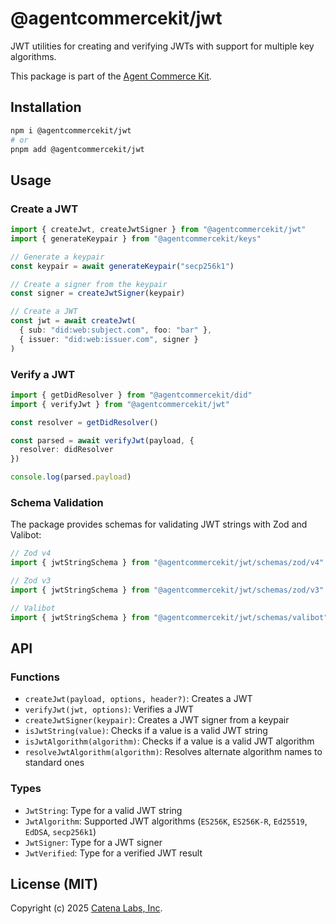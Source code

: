 # @agentcommercekit/jwt

JWT utilities for creating and verifying JWTs with support for multiple key algorithms.

This package is part of the [Agent Commerce Kit](https://www.agentcommercekit.com).

## Installation

```sh
npm i @agentcommercekit/jwt
# or
pnpm add @agentcommercekit/jwt
```

## Usage

### Create a JWT

```ts
import { createJwt, createJwtSigner } from "@agentcommercekit/jwt"
import { generateKeypair } from "@agentcommercekit/keys"

// Generate a keypair
const keypair = await generateKeypair("secp256k1")

// Create a signer from the keypair
const signer = createJwtSigner(keypair)

// Create a JWT
const jwt = await createJwt(
  { sub: "did:web:subject.com", foo: "bar" },
  { issuer: "did:web:issuer.com", signer }
)
```

### Verify a JWT

```ts
import { getDidResolver } from "@agentcommercekit/did"
import { verifyJwt } from "@agentcommercekit/jwt"

const resolver = getDidResolver()

const parsed = await verifyJwt(payload, {
  resolver: didResolver
})

console.log(parsed.payload)
```

### Schema Validation

The package provides schemas for validating JWT strings with Zod and Valibot:

```ts
// Zod v4
import { jwtStringSchema } from "@agentcommercekit/jwt/schemas/zod/v4"

// Zod v3
import { jwtStringSchema } from "@agentcommercekit/jwt/schemas/zod/v3"

// Valibot
import { jwtStringSchema } from "@agentcommercekit/jwt/schemas/valibot"
```

## API

### Functions

- `createJwt(payload, options, header?)`: Creates a JWT
- `verifyJwt(jwt, options)`: Verifies a JWT
- `createJwtSigner(keypair)`: Creates a JWT signer from a keypair
- `isJwtString(value)`: Checks if a value is a valid JWT string
- `isJwtAlgorithm(algorithm)`: Checks if a value is a valid JWT algorithm
- `resolveJwtAlgorithm(algorithm)`: Resolves alternate algorithm names to standard ones

### Types

- `JwtString`: Type for a valid JWT string
- `JwtAlgorithm`: Supported JWT algorithms (`ES256K`, `ES256K-R`, `Ed25519`, `EdDSA`, `secp256k1`)
- `JwtSigner`: Type for a JWT signer
- `JwtVerified`: Type for a verified JWT result

## License (MIT)

Copyright (c) 2025 [Catena Labs, Inc](https://catenalabs.com).
